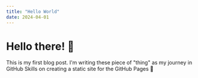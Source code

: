 ```yaml
---
title: "Hello World"
date: 2024-04-01
---
```


# Hello there! 👋
This is my first blog post. I'm writing these piece of "thing" as my journey in GitHub Skills on creating a static site for the GitHub Pages 🤠
